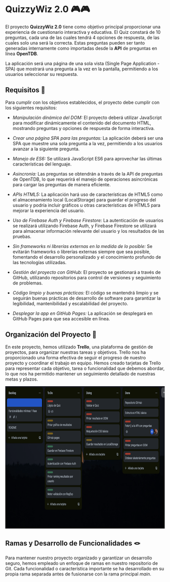 # QuizzyWiz 2.0 🎮🎮


El proyecto **QuizzyWiz 2.0** tiene como objetivo principal proporcionar una experiencia de cuestionario interactiva y educativa. El Quiz constará de 10 preguntas, cada una de las cuales tendrá 4 opciones de respuesta, de las cuales solo una será la correcta. Estas preguntas pueden ser tanto generadas internamente como importadas desde la **API** de preguntas en línea **OpenTDB**.

La aplicación será una página de una sola vista (Single Page Application - SPA) que mostrará una pregunta a la vez en la pantalla, permitiendo a los usuarios seleccionar su respuesta.

## Requisitos 💯
Para cumplir con los objetivos establecidos, el proyecto debe cumplir con los siguientes requisitos:

- *Manipulación dinámica del DOM:* El proyecto deberá utilizar JavaScript para modificar dinámicamente el contenido del documento HTML, mostrando preguntas y opciones de respuesta de forma interactiva.

- *Crear una página SPA para las preguntas:* La aplicación deberá ser una SPA que muestre una sola pregunta a la vez, permitiendo a los usuarios avanzar a la siguiente pregunta.

- *Manejo de ES6:* Se utilizará JavaScript ES6 para aprovechar las últimas características del lenguaje.

- *Asincronía:* Las preguntas se obtendrán a través de la API de preguntas de OpenTDB, lo que requerirá el manejo de operaciones asincrónicas para cargar las preguntas de manera eficiente.

- *APIs HTML5:* La aplicación hará uso de características de HTML5 como el almacenamiento local (LocalStorage) para guardar el progreso del usuario y podría incluir gráficos u otras características de HTML5 para mejorar la experiencia del usuario.

- *Uso de Firebase Auth y Firebase Firestore:* La autenticación de usuarios se realizará utilizando Firebase Auth, y Firebase Firestore se utilizará para almacenar información relevante del usuario y los resultados de las pruebas.

- *Sin frameworks ni librerías externas en la medida de lo posible:* Se evitarán frameworks o librerías externas siempre que sea posible, fomentando el desarrollo personalizado y el conocimiento profundo de las tecnologías utilizadas.

- *Gestión del proyecto con GitHub:* El proyecto se gestionará a través de GitHub, utilizando repositorios para control de versiones y seguimiento de problemas.

- *Código limpio y buenas prácticas:* El código se mantendrá limpio y se seguirán buenas prácticas de desarrollo de software para garantizar la legibilidad, mantenibilidad y escalabilidad del proyecto.

- *Desplegar la app en GitHub Pages:* La aplicación se desplegará en GitHub Pages para que sea accesible en línea.

## Organización del Proyecto 💬

En este proyecto, hemos utilizado **Trello**, una plataforma de gestión de proyectos, para organizar nuestras tareas y objetivos. Trello nos ha proporcionado una forma efectiva de seguir el progreso de nuestro proyecto y coordinar el trabajo en equipo. Hemos creado tarjetas de Trello para representar cada objetivo, tarea o funcionalidad que debemos abordar, lo que nos ha permitido mantener un seguimiento detallado de nuestras metas y plazos.

<img src="trello.png" width="650" height="450"/>

## Ramas y Desarrollo de Funcionalidades 🪢

Para mantener nuestro proyecto organizado y garantizar un desarrollo seguro, hemos empleado un enfoque de ramas en nuestro repositorio de Git. Cada funcionalidad o característica importante se ha desarrollado en su propia rama separada antes de fusionarse con la rama principal *main*.


